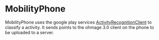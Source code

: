 MobilityPhone
=============

MobilityPhone uses the google play services [ActivityRecognitionClient] to classify a activity. It
sends points to the ohmage 3.0 client on the phone to be uploaded to a server.

[ActivityRecognitionClient]: http://developer.android.com/reference/com/google/android/gms/location/ActivityRecognitionClient.html

